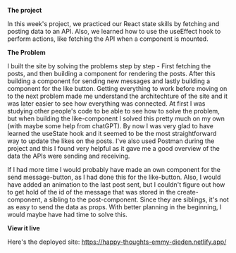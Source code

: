 **The project**

In this week's project, we practiced our React state skills by fetching and posting data to an API. Also, we learned how to use the useEffect hook to perform actions, like fetching the API when a component is mounted.

**The Problem**

I built the site by solving the problems step by step - First fetching the posts, and then building a component for rendering the posts. After this building a component for sending new messages and lastly building a component for the like button. Getting everything to work before moving on to the next problem made me understand the architechture of the site and it was later easier to see how everything was connected. At first I was studying other people's code to be able to see how to solve the problem, but when building the like-component I solved this pretty much on my own (with maybe some help from chatGPT). By now I was very glad to have learned the useState hook and it seemed to be the most straightforward way to update the likes on the posts. I've also used Postman during the project and this I found very helpful as it gave me a good overview of the data the APIs were sending and receiving.

If I had more time I would probably have made an own component for the send message-button, as I had done this for the like-button. Also, I would have added an animation to the last post sent, but I couldn't figure out how to get hold of the id of the message that was stored in the create-component, a sibling to the post-component. Since they are siblings, it's not as easy to send the data as props. With better planning in the beginning, I would maybe have had time to solve this.

**View it live**

Here's the deployed site: https://happy-thoughts-emmy-dieden.netlify.app/
